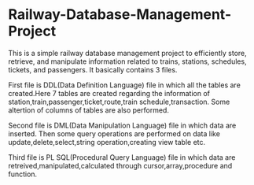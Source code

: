 # Railway-Database-Management-Project
This is a simple railway database management project to efficiently store, retrieve, and manipulate information related to trains, stations, schedules, tickets, and passengers.
It basically contains 3 files. 

First file is DDL(Data Definition Language) file in which all the tables are created.Here 7 tables are created regarding the information of station,train,passenger,ticket,route,train schedule,transaction. Some altertion of columns of tables are also performed.

Second file is DML(Data Manipulation Language) file in which data are inserted. Then some query operations are performed on data like update,delete,select,string operation,creating view table etc.

Third file is PL SQL(Procedural Query Language) file in which data are retreived,manipulated,calculated through cursor,array,procedure and function.

